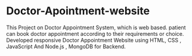 # Doctor-Apointment-website
This Project on Doctor Appointment System, which is web based. patient can book doctor appointment according to their requirements or choice.  Developed responsive Doctor Appointment Website using HTML, CSS , JavaScript And Node.js , MongoDB for Backend.
